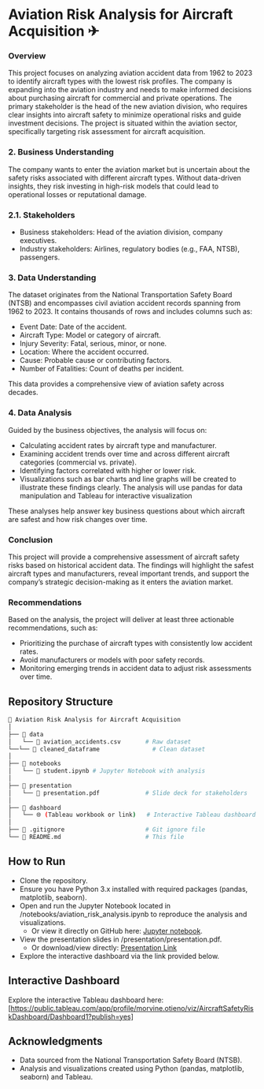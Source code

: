 # Aviation Risk Analysis for Aircraft Acquisition  ✈


### Overview

This project focuses on analyzing aviation accident data from 1962 to 2023 to identify aircraft types with the lowest risk profiles. The company is expanding into the aviation industry and needs to make informed decisions about purchasing aircraft for commercial and private operations. The primary stakeholder is the head of the new aviation division, who requires clear insights into aircraft safety to minimize operational risks and guide investment decisions. The project is situated within the aviation sector, specifically targeting risk assessment for aircraft acquisition.

### 2. Business Understanding

The company wants to enter the aviation market but is uncertain about the safety risks associated with different aircraft types. Without data-driven insights, they risk investing in high-risk models that could lead to operational losses or reputational damage.

### 2.1. Stakeholders

- Business stakeholders: Head of the aviation division, company executives.
- Industry stakeholders: Airlines, regulatory bodies (e.g., FAA, NTSB), passengers.

### 3. Data Understanding

The dataset originates from the National Transportation Safety Board (NTSB) and encompasses civil aviation accident records spanning from 1962 to 2023. It contains thousands of rows and includes columns such as:

- Event Date: Date of the accident.
- Aircraft Type: Model or category of aircraft.
- Injury Severity: Fatal, serious, minor, or none.
- Location: Where the accident occurred.
- Cause: Probable cause or contributing factors.
- Number of Fatalities: Count of deaths per incident.
  
This data provides a comprehensive view of aviation safety across decades.

### 4. Data Analysis
Guided by the business objectives, the analysis will focus on:
- Calculating accident rates by aircraft type and manufacturer.
- Examining accident trends over time and across different aircraft categories (commercial vs. private).
- Identifying factors correlated with higher or lower risk.
- Visualizations such as bar charts and line graphs will be created to illustrate these findings clearly. The analysis will use pandas for data   manipulation and Tableau for interactive visualization

These analyses help answer key business questions about which aircraft are safest and how risk changes over time.

### Conclusion

This project will provide a comprehensive assessment of aircraft safety risks based on historical accident data. The findings will highlight the safest aircraft types and manufacturers, reveal important trends, and support the company’s strategic decision-making as it enters the aviation market.

### Recommendations

Based on the analysis, the project will deliver at least three actionable recommendations, such as:
- Prioritizing the purchase of aircraft types with consistently low accident rates.
- Avoid manufacturers or models with poor safety records.
- Monitoring emerging trends in accident data to adjust risk assessments over time.

## Repository Structure

```bash
📂 Aviation Risk Analysis for Aircraft Acquisition
│
├── 📂 data
│   └── 📄 aviation_accidents.csv       # Raw dataset
└──└── 📄 cleaned_dataframe               # Clean dataset
│
├── 📂 notebooks
│   └── 📓 student.ipynb # Jupyter Notebook with analysis
│
├── 📂 presentation
│   └── 📑 presentation.pdf             # Slide deck for stakeholders
│
├── 📂 dashboard
│   └── 🌐 (Tableau workbook or link)   # Interactive Tableau dashboard
│
├── 📄 .gitignore                       # Git ignore file
└── 📄 README.md                        # This file
```

## How to Run

- Clone the repository.
- Ensure you have Python 3.x installed with required packages (pandas, matplotlib, seaborn).
- Open and run the Jupyter Notebook located in /notebooks/aviation_risk_analysis.ipynb to reproduce the analysis and visualizations.
  - Or view it directly on GitHub here: [Jupyter notebook](https://github.com/Morvine-otieno/dsc-phase-1-project-v3/blob/master/student.ipynb).
- View the presentation slides in /presentation/presentation.pdf.
  - Or download/view directly: [Presentation Link](https://1drv.ms/p/c/e4cce06a4c295402/EehHdBZ5wjxDvGfLziObK0sBLRf_sqUjb7vK3BA0h-XDyA)  
- Explore the interactive dashboard via the link provided below.

## Interactive Dashboard

Explore the interactive Tableau dashboard here:
[https://public.tableau.com/app/profile/morvine.otieno/viz/AircraftSafetyRiskDashboard/Dashboard1?publish=yes]

## Acknowledgments

- Data sourced from the National Transportation Safety Board (NTSB).
- Analysis and visualizations created using Python (pandas, matplotlib, seaborn) and Tableau.

